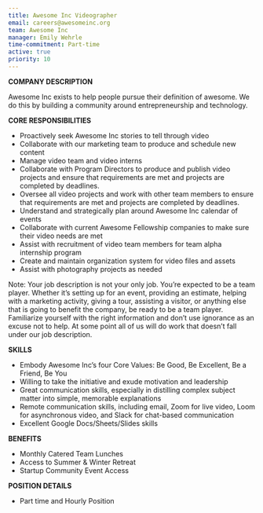 ```yaml
---
title: Awesome Inc Videographer
email: careers@awesomeinc.org
team: Awesome Inc
manager: Emily Wehrle
time-commitment: Part-time
active: true
priority: 10
---
```


**COMPANY DESCRIPTION**

Awesome Inc exists to help people pursue their definition of awesome. We do this by building a community around entrepreneurship and technology.

**CORE RESPONSIBILITIES**

* Proactively seek Awesome Inc stories to tell through video
* Collaborate with our marketing team to produce and schedule new content
* Manage video team and video interns
* Collaborate with Program Directors to produce and publish video projects and ensure that requirements are met and projects are completed by deadlines.
* Oversee all video projects and work with other team members to ensure that requirements are met and projects are completed by deadlines.
* Understand and strategically plan around Awesome Inc calendar of events
* Collaborate with current Awesome Fellowship companies to make sure their video needs are met
* Assist with recruitment of video team members for team alpha internship program
* Create and maintain organization system for video files and assets
* Assist with photography projects as needed

Note: Your job description is not your only job.  You’re expected to be a team player.  Whether it’s setting up for an event, providing an estimate, helping with a marketing activity, giving a tour, assisting a visitor, or anything else that is going to benefit the company, be ready to be a team player.  Familiarize yourself with the right information and don’t use ignorance as an excuse not to help. At some point all of us will do work that doesn’t fall under our job description.

**SKILLS**

* Embody Awesome Inc’s four Core Values: Be Good, Be Excellent, Be a Friend, Be You
* Willing to take the initiative and exude motivation and leadership
* Great communication skills, especially in distilling complex subject matter into simple, memorable explanations
* Remote communication skills, including email, Zoom for live video, Loom for asynchronous video, and Slack for chat-based communication
* Excellent Google Docs/Sheets/Slides skills

**BENEFITS**

* Monthly Catered Team Lunches
* Access to Summer & Winter Retreat
* Startup Community Event Access

**POSITION DETAILS**

* Part time and Hourly Position
